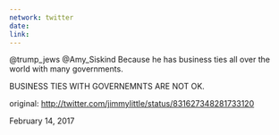 ```yaml
---
network: twitter
date:
link:
---
```

@trump_jews @Amy_Siskind Because he has business ties all over the world with many governments. 

BUSINESS TIES WITH GOVERNEMNTS ARE NOT OK. 

original: http://twitter.com/jimmylittle/status/831627348281733120 

February 14, 2017